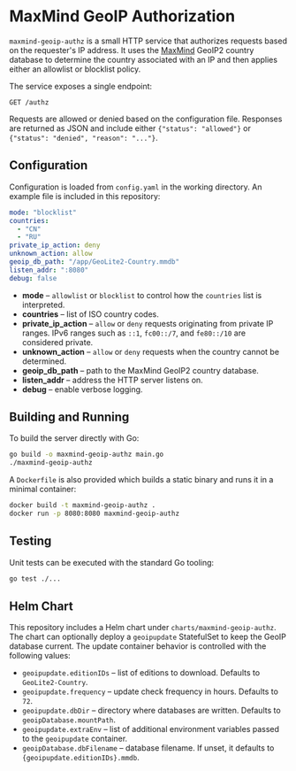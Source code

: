# MaxMind GeoIP Authorization

`maxmind-geoip-authz` is a small HTTP service that authorizes requests based on the
requester's IP address. It uses the [MaxMind](https://www.maxmind.com) GeoIP2
country database to determine the country associated with an IP and then
applies either an allowlist or blocklist policy.

The service exposes a single endpoint:

```
GET /authz
```

Requests are allowed or denied based on the configuration file. Responses are
returned as JSON and include either `{"status": "allowed"}` or
`{"status": "denied", "reason": "..."}`.

## Configuration

Configuration is loaded from `config.yaml` in the working directory. An example
file is included in this repository:

```yaml
mode: "blocklist"
countries:
  - "CN"
  - "RU"
private_ip_action: deny
unknown_action: allow
geoip_db_path: "/app/GeoLite2-Country.mmdb"
listen_addr: ":8080"
debug: false
```

- **mode** – `allowlist` or `blocklist` to control how the `countries` list is
  interpreted.
- **countries** – list of ISO country codes.
- **private_ip_action** – `allow` or `deny` requests originating from private IP
  ranges. IPv6 ranges such as `::1`, `fc00::/7`, and `fe80::/10` are considered
  private.
- **unknown_action** – `allow` or `deny` requests when the country cannot be determined.
- **geoip_db_path** – path to the MaxMind GeoIP2 country database.
- **listen_addr** – address the HTTP server listens on.
- **debug** – enable verbose logging.

## Building and Running

To build the server directly with Go:

```bash
go build -o maxmind-geoip-authz main.go
./maxmind-geoip-authz
```

A `Dockerfile` is also provided which builds a static binary and runs it in a
minimal container:

```bash
docker build -t maxmind-geoip-authz .
docker run -p 8080:8080 maxmind-geoip-authz
```

## Testing

Unit tests can be executed with the standard Go tooling:

```bash
go test ./...
```

## Helm Chart

This repository includes a Helm chart under `charts/maxmind-geoip-authz`. The
chart can optionally deploy a `geoipupdate` StatefulSet to keep the GeoIP
database current. The update container behavior is controlled with the
following values:

- `geoipupdate.editionIDs` &ndash; list of editions to download. Defaults to
  `GeoLite2-Country`.
- `geoipupdate.frequency` &ndash; update check frequency in hours. Defaults to
  `72`.
- `geoipupdate.dbDir` &ndash; directory where databases are written. Defaults to
  `geoipDatabase.mountPath`.
- `geoipupdate.extraEnv` &ndash; list of additional environment variables passed to
  the `geoipupdate` container.
- `geoipDatabase.dbFilename` &ndash; database filename. If unset, it defaults to
  `{geoipupdate.editionIDs}.mmdb`.

